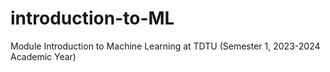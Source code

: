 # introduction-to-ML
Module Introduction to Machine Learning at TDTU (Semester 1, 2023-2024 Academic Year)
